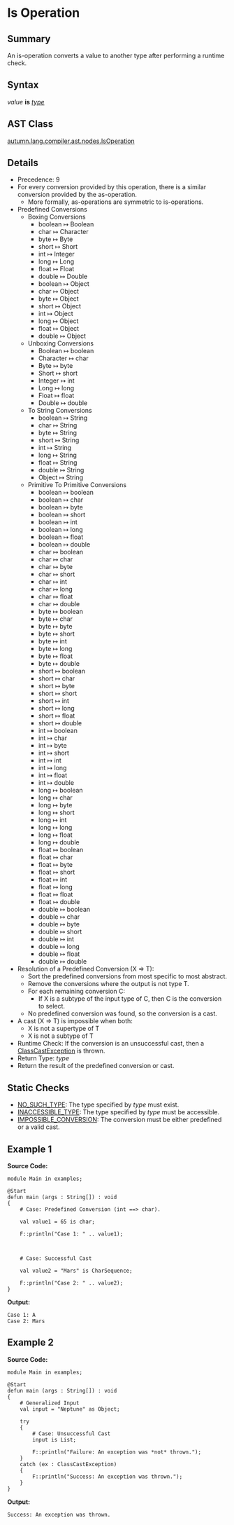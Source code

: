 # Is Operation

## Summary

An is-operation converts a value to another type after performing a runtime check.

## Syntax

<div class="syntax">
<i>value</i> <b>is</b> <i><a href="Type_Specifier.md">type</a></i><br>
</div>

## AST Class

[autumn.lang.compiler.ast.nodes.IsOperation](https://www.mackenziehigh.com/autumn/javadoc/autumn/lang/compiler/ast/nodes/IsOperation.html)

## Details

+ Precedence: 9
+ For every conversion provided by this operation, there is a similar conversion provided by the as-operation.
  + More formally, as-operations are symmetric to is-operations.
+ Predefined Conversions
  + Boxing Conversions
    + boolean &#8614; Boolean
    + char &#8614; Character
    + byte &#8614; Byte
    + short &#8614; Short
    + int &#8614; Integer
    + long &#8614; Long
    + float &#8614; Float
    + double &#8614; Double
    + boolean &#8614; Object
    + char &#8614; Object
    + byte &#8614; Object
    + short &#8614; Object
    + int &#8614; Object
    + long &#8614; Object
    + float &#8614; Object
    + double &#8614; Object
  + Unboxing Conversions
    + Boolean &#8614; boolean
    + Character &#8614; char
    + Byte &#8614; byte
    + Short &#8614; short
    + Integer &#8614; int
    + Long &#8614; long
    + Float &#8614; float
    + Double &#8614; double
  + To String Conversions
    + boolean &#8614; String
    + char &#8614; String
    + byte &#8614; String
    + short &#8614; String
    + int &#8614; String
    + long &#8614; String
    + float &#8614; String
    + double &#8614; String
    + Object &#8614; String
  + Primitive To Primitive Conversions
    + boolean &#8614; boolean
    + boolean &#8614; char
    + boolean &#8614; byte
    + boolean &#8614; short
    + boolean &#8614; int
    + boolean &#8614; long
    + boolean &#8614; float
    + boolean &#8614; double
    + char &#8614; boolean
    + char &#8614; char
    + char &#8614; byte
    + char &#8614; short
    + char &#8614; int
    + char &#8614; long
    + char &#8614; float
    + char &#8614; double
    + byte &#8614; boolean
    + byte &#8614; char
    + byte &#8614; byte
    + byte &#8614; short
    + byte &#8614; int
    + byte &#8614; long
    + byte &#8614; float
    + byte &#8614; double
    + short &#8614; boolean
    + short &#8614; char
    + short &#8614; byte
    + short &#8614; short
    + short &#8614; int
    + short &#8614; long
    + short &#8614; float
    + short &#8614; double
    + int &#8614; boolean
    + int &#8614; char
    + int &#8614; byte
    + int &#8614; short
    + int &#8614; int
    + int &#8614; long
    + int &#8614; float
    + int &#8614; double
    + long &#8614; boolean
    + long &#8614; char
    + long &#8614; byte
    + long &#8614; short
    + long &#8614; int
    + long &#8614; long
    + long &#8614; float
    + long &#8614; double
    + float &#8614; boolean
    + float &#8614; char
    + float &#8614; byte
    + float &#8614; short
    + float &#8614; int
    + float &#8614; long
    + float &#8614; float
    + float &#8614; double
    + double &#8614; boolean
    + double &#8614; char
    + double &#8614; byte
    + double &#8614; short
    + double &#8614; int
    + double &#8614; long
    + double &#8614; float
    + double &#8614; double
+ Resolution of a Predefined Conversion (X => T):
  + Sort the predefined conversions from most specific to most abstract.
  + Remove the conversions where the output is not type T.
  + For each remaining conversion C:
    + If X is a subtype of the input type of C, then C is the conversion to select.
  + No predefined conversion was found, so the conversion is a cast.
+ A cast (X => T) is impossible when both:
  + X is not a supertype of T
  + X is not a subtype of T
+ Runtime Check: If the conversion is an unsuccessful cast, then a [ClassCastException](https://docs.oracle.com/javase/7/docs/api/java/lang/ClassCastException.html) is thrown.
+ Return Type: <i>type</i>
+ Return the result of the predefined conversion or cast.

## Static Checks

+ [NO_SUCH_TYPE](https://www.mackenziehigh.com/autumn/javadoc/autumn/lang/compiler/errors/ErrorCode.html#NO_SUCH_TYPE): The type specified by <i>type</i> must exist.
+ [INACCESSIBLE_TYPE](https://www.mackenziehigh.com/autumn/javadoc/autumn/lang/compiler/errors/ErrorCode.html#INACCESSIBLE_TYPE): The type specified by <i>type</i> must be accessible.
+ [IMPOSSIBLE_CONVERSION](https://www.mackenziehigh.com/autumn/javadoc/autumn/lang/compiler/errors/ErrorCode.html#IMPOSSIBLE_CONVERSION): The conversion must be either predefined or a valid cast.

## Example 1

**Source Code:**

```plain
module Main in examples;

@Start
defun main (args : String[]) : void
{
    # Case: Predefined Conversion (int ==> char). 

    val value1 = 65 is char;

    F::println("Case 1: " .. value1);



    # Case: Successful Cast

    val value2 = "Mars" is CharSequence;

    F::println("Case 2: " .. value2);
}
```

**Output:**

```plain
Case 1: A
Case 2: Mars
```

## Example 2

**Source Code:**

```plain
module Main in examples;

@Start
defun main (args : String[]) : void
{
    # Generalized Input
    val input = "Neptune" as Object;

    try
    {
        # Case: Unsuccessful Cast
        input is List; 

        F::println("Failure: An exception was *not* thrown.");
    }
    catch (ex : ClassCastException)
    {
        F::println("Success: An exception was thrown.");
    }
}
```

**Output:**

```plain
Success: An exception was thrown.
```

